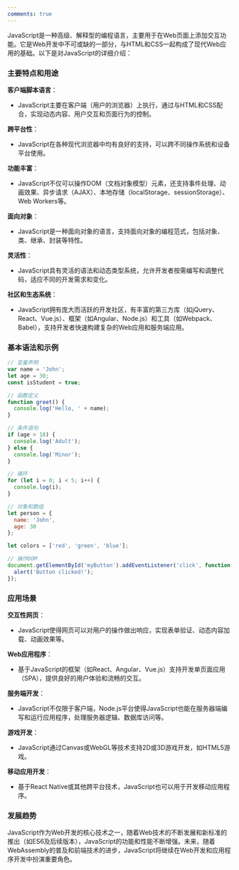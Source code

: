 ```yaml
---
comments: true
---
```


JavaScript是一种高级、解释型的编程语言，主要用于在Web页面上添加交互功能。它是Web开发中不可或缺的一部分，与HTML和CSS一起构成了现代Web应用的基础。以下是对JavaScript的详细介绍：

### 主要特点和用途

**客户端脚本语言**：

   - JavaScript主要在客户端（用户的浏览器）上执行，通过与HTML和CSS配合，实现动态内容、用户交互和页面行为的控制。

**跨平台性**：

   - JavaScript在各种现代浏览器中均有良好的支持，可以跨不同操作系统和设备平台使用。

**功能丰富**：

   - JavaScript不仅可以操作DOM（文档对象模型）元素，还支持事件处理、动画效果、异步请求（AJAX）、本地存储（localStorage、sessionStorage）、Web Workers等。

**面向对象**：

   - JavaScript是一种面向对象的语言，支持面向对象的编程范式，包括对象、类、继承、封装等特性。

**灵活性**：

   - JavaScript具有灵活的语法和动态类型系统，允许开发者按需编写和调整代码，适应不同的开发需求和变化。

**社区和生态系统**：

   - JavaScript拥有庞大而活跃的开发社区，有丰富的第三方库（如jQuery、React、Vue.js）、框架（如Angular、Node.js）和工具（如Webpack、Babel），支持开发者快速构建复杂的Web应用和服务端应用。

### 基本语法和示例

```javascript
// 变量声明
var name = 'John';
let age = 30;
const isStudent = true;

// 函数定义
function greet() {
  console.log('Hello, ' + name);
}

// 条件语句
if (age > 18) {
  console.log('Adult');
} else {
  console.log('Minor');
}

// 循环
for (let i = 0; i < 5; i++) {
  console.log(i);
}

// 对象和数组
let person = {
  name: 'John',
  age: 30
};

let colors = ['red', 'green', 'blue'];

// 操作DOM
document.getElementById('myButton').addEventListener('click', function() {
  alert('Button clicked!');
});
```

### 应用场景

**交互性网页**：

   - JavaScript使得网页可以对用户的操作做出响应，实现表单验证、动态内容加载、动画效果等。

**Web应用程序**：

   - 基于JavaScript的框架（如React、Angular、Vue.js）支持开发单页面应用（SPA），提供良好的用户体验和流畅的交互。

**服务端开发**：

   - JavaScript不仅限于客户端，Node.js平台使得JavaScript也能在服务器端编写和运行应用程序，处理服务器逻辑、数据库访问等。

**游戏开发**：

   - JavaScript通过Canvas或WebGL等技术支持2D或3D游戏开发，如HTML5游戏。

**移动应用开发**：

   - 基于React Native或其他跨平台技术，JavaScript也可以用于开发移动应用程序。

### 发展趋势

JavaScript作为Web开发的核心技术之一，随着Web技术的不断发展和新标准的推出（如ES6及后续版本），JavaScript的功能和性能不断增强。未来，随着WebAssembly的普及和前端技术的进步，JavaScript将继续在Web开发和应用程序开发中扮演重要角色。